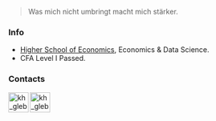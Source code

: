 > Was mich nicht umbringt macht mich stärker.

### Info
* [Higher School of Economics](https://www.hse.ru/en/), Economics & Data Science. 
* CFA Level I Passed.

### Contacts
[<img align="left" alt="kh_gleb_linkedin" width="40px" src="https://img.icons8.com/color/48/000000/linkedin.svg"/>](https://www.linkedin.com/in/khaykingleb)
[<img align="left" alt="kh_gleb_kaggle" width="40px" src="https://img.icons8.com/windows/32/4a90e2/kaggle.svg"/>](https://www.kaggle.com/glebkhaykin)
